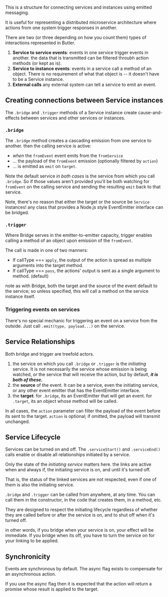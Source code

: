 This is a structure for connecting services and instances using emitted messaging.

It is useful for representing a distributed microservice architecture where actions
from one system trigger responses in another. 

There are two (or three depending on how you count them)  types of interactions 
represented in Butler. 

1. **Service to service events**: events in one service trigger events in another. 
   the data that is transmitted can be filtered throubh action methods (or kept as is). 
2. **Service to instance events**: events in a service call a method of an object. 
   There is no requirement of what that object is -- it doesn't have to be a Service
   instance. 
3. **External calls** any external system can tell a service to emit an event. 

## Creating connections between Service instances

The `.bridge` and `.trigger` methods of a Service instance create cause-and-effects
between services and other services or instances. 

### `.bridge`

The `.bridge` method creates a cascading emission from one service to another.
then the calling service is active:

* *when* the `fromEvent` event emits from the `fromService`
* ... the payload of the `fromEvent` emission (optionally filtered by `action`)
* ... is emitted as `emit` on `target`. 

Note the default service *in both cases* is the service from which you call `.bridge`.
So if those values aren't provided you'll be both watching for `fromEvent` on the 
calling service and sending the resulting `emit` back to that service. 

Note, there's no reason that either the target or the source be `Service` instances!
any class that provides a Node.js style EventEmitter interface can be bridged.
 
### `.trigger`

Where Bridge serves in the emitter-to-emitter capacity, trigger enables calling a method
of an object upon emission of the `fromEvent`. 

The call is made in one of two manners: 

* If callType === `apply`, the output of the action is spread as multiple arguments 
  into the target method. 
* If callType === `pass`, the actions' output is sent as a single argument to method. (default)

note as with Bridge, both the target and the source of the event default to the service;
so unless specified, this will call a method on the service instance itself. 

### Triggering events on services

There's no special mechanic for triggering an event on a service from the outside. 
Just call `.emit(type, payload...)` on the service. 

## Service Relationships

Both bridge and trigger are treefold actors. 

1. the service on which you call `.bridge` or `.trigger` is the *initiating* service. 
   It is not necessarily the service whose emission is being watched, *or* the service
   that will receive the action, but by default, ***it is both of these.***
2. the **source** of the event. It can be a service, even the initiating service, or 
   any other event emitter that has the EventEmitter interface.
3. the **target**. for `.bridge`, its an EventEmitter that will get an event. 
   for `.target`, its an object whose method will be called. 
   
In all cases, the `action` parameter can filter the payload of the event before its
sent to the target. `action` is optional; if omitted, the payload will transmit
unchanged. 

## Service Lifecycle 

Services can be turned on and off. The `.serviceStart()` and `.serviceEnd()` calls
enable or disable all relationships initiated by a service. 

Only the state of the *initiating service* matters here. the links are active when
and always if, the initiating service is on, and until it's turned off.

That is, the status of the linked services are not respected, even if one of them is also
the initiating service. 

`.bridge` and `.trigger` can be called from anywhere, at any time. You can call 
them in the constructor, in the code that creates them, in a method, etc. 

They are designed to respect the initiating lifecycle regardless of whether they are 
called before or after the service is on, and to shut off when it's turned off. 

in other words, if you bridge when your service is on, your effect will be immediate.
If you bridge when its off, you have to turn the service on for your linking to be 
applied. 

## Synchronicity

Events are synchronous by default. The async flag exists to compensate 
for an asynchronous action. 

If you use the async flag then it is expected that the action
will return a promise whose result is applied to the target. 


